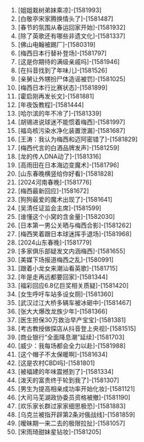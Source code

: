 
1. [姐姐栽树弟妹乘凉]-[1581993]
1. [白敬亭宋家腾换情头了]-[1581487]
1. [春节的氛围从春运回家开始]-[1581932]
1. [除了英歌还有哪些非遗文化]-[1581337]
1. [佛山电翰被踢厂]-[1580319]
1. [梅西日本行替补登场]-[1581797]
1. [这是你期待的满级亲戚吗]-[1581946]
1. [在抖音找到了年味儿]-[1581526]
1. [亲舅让外甥扮尸体造谣被罚]-[1581025]
1. [梅西日本行比赛状态]-[1581899]
1. [霍启刚再发长文]-[1581881]
1. [年夜饭教程]-[1581444]
1. [哈尔滨的年不冷了]-[1581339]
1. [胡锡进说球迷不能惯着梅西]-[1581997]
1. [福岛核污染水净化装置泄漏]-[1581687]
1. [王涛：我认为梅西和迈阿密错了]-[1581829]
1. [梅西代言的白酒品牌发声]-[1581259]
1. [龙的传人DNA动了]-[1581316]
1. [高雨田在日本海边变魔术]-[1581796]
1. [山东春晚横竖给你好看]-[1581828]
1. [2024河南春晚]-[1581776]
1. [梅西最新回应]-[1581672]
1. [狗狗最爱的魔术出现了]-[1581641]
1. [吴清任证监会主席]-[1581599]
1. [谁懂这个小窝的含金量]-[1582030]
1. [日本第一男公关晒与梅西合影]-[1581262]
1. [梅西笑着跟日本球迷挥手退场]-[1581968]
1. [2024山东春晚]-[1581779]
1. [多家俱乐部疑发文内涵梅西]-[1581655]
1. [美媒下场报道梅西之乱]-[1580991]
1. [跟着小龙女来潮汕看英歌]-[1581715]
1. [年是走再远都要回家]-[1581344]
1. [福彩回应6.8亿巨奖相关质疑]-[1581420]
1. [女生呼吁车站多设女厕]-[1581360]
1. [武汉过江大桥多辆车被冰砸中]-[1581467]
1. [张大大爆改龙族少年]-[1581366]
1. [医生担保30万救治早产宝宝]-[1581381]
1. [考古教授做探店从抖音登上央视]-[1581515]
1. [商业银行“全面降息潮”延续]-[1581703]
1. [威少：我每场都会全力以赴]-[1581988]
1. [这个帽子不太保暖啊]-[1581634]
1. [这是农村CBD吗]-[1581801]
1. [被福建的年味震撼到了]-[1581334]
1. [泼天的富贵终于轮到我了]-[1581307]
1. [男生为提高相亲成功率开始化妆]-[1581121]
1. [大司马芜湖政协委员资格被撤]-[1581190]
1. [欢乐家长群过家家细思极恐]-[1581883]
1. [乌克兰被指开辟第2条对俄战线]-[1581859]
1. [暧昧期一来二去的极限拉扯]-[1581057]
1. [宋雨琦甜妹星钻妆]-[1581205]